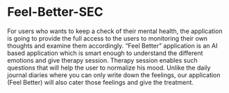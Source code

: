 # Feel-Better-SEC

For users who wants to keep a check of their mental health, the application is going to provide the
full access to the users to monitoring their own thoughts and examine them accordingly. “Feel
Better” application is an AI based application which is smart enough to understand the different
emotions and give therapy session. Therapy session enables such questions that will help the user
to normalize his mood. Unlike the daily journal diaries where you can only write down the feelings,
our application (Feel Better) will also cater those feelings and give the treatment.

